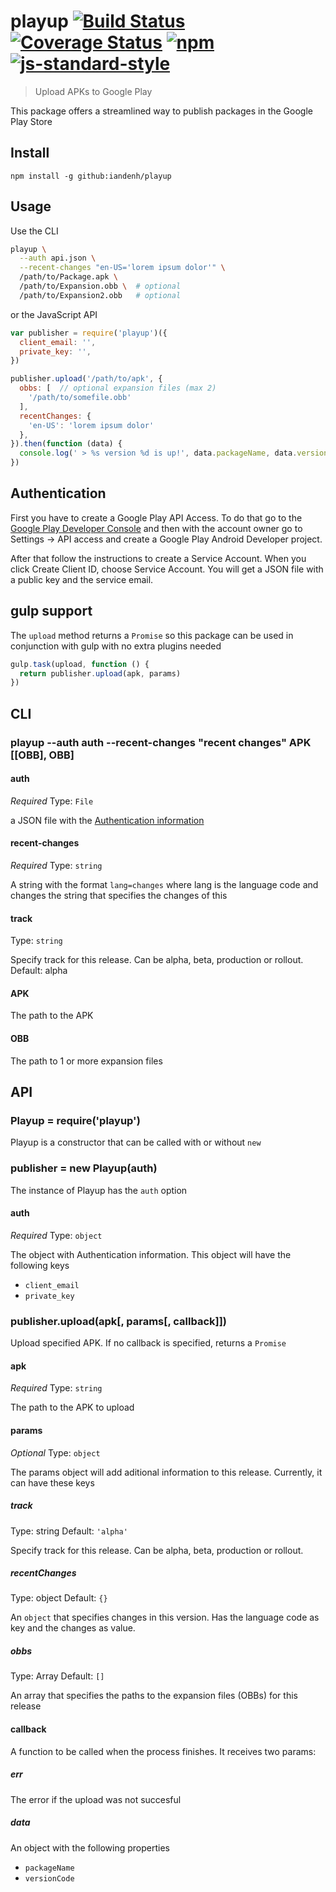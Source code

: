 # playup [![Build Status][travis-image]][travis-url] [![Coverage Status][coveralls-image]][coveralls-url] [![npm][npm-image]][npm-url] [![js-standard-style][standard-image]][standard-url]

[travis-image]: https://travis-ci.org/jeduan/playup.svg?branch=master
[travis-url]: https://travis-ci.org/jeduan/playup
[coveralls-image]: https://coveralls.io/repos/jeduan/playup/badge.svg?branch=master&service=github
[coveralls-url]: https://coveralls.io/github/jeduan/playup?branch=master
[npm-image]: https://img.shields.io/npm/v/playup.svg?style=flat
[npm-url]: https://npmjs.org/package/playup
[standard-image]: https://img.shields.io/badge/code%20style-standard-brightgreen.svg?style=flat
[standard-url]: https://github.com/feross/standard

 > Upload APKs to Google Play

This package offers a streamlined way to publish packages in the Google Play Store

## Install

```
npm install -g github:iandenh/playup
```

## Usage

Use the CLI

```bash
playup \
  --auth api.json \
  --recent-changes "en-US='lorem ipsum dolor'" \
  /path/to/Package.apk \
  /path/to/Expansion.obb \  # optional
  /path/to/Expansion2.obb   # optional
```

or the JavaScript API

```javascript
var publisher = require('playup')({
  client_email: '',
  private_key: '',
})

publisher.upload('/path/to/apk', {
  obbs: [  // optional expansion files (max 2)
    '/path/to/somefile.obb'
  ],
  recentChanges: {
    'en-US': 'lorem ipsum dolor'
  },
}).then(function (data) {
  console.log(' > %s version %d is up!', data.packageName, data.versionCode)
})
```

## Authentication

First you have to create a Google Play API Access. To do that go to the
[Google Play Developer Console](https://play.google.com/apps/publish) and then
with the account owner go to Settings -> API access and create a Google Play
Android Developer project.

After that follow the instructions to create a Service Account.
When you click Create Client ID, choose Service Account. You will get a JSON file
with a public key and the service email.

## gulp support

The `upload` method returns a `Promise` so this package can be used in conjunction with gulp with no extra plugins needed

```javascript
gulp.task(upload, function () {
  return publisher.upload(apk, params)
})
```

## CLI

### playup --auth auth --recent-changes "recent changes" APK [[OBB], OBB]

  #### auth

  *Required*
  Type: `File`

  a JSON file with the [Authentication information](#authentication)

  #### recent-changes
  *Required*
  Type: `string`

  A string with the format `lang=changes` where lang is the language code and changes the string that specifies the changes of this

 #### track
 Type: `string`

 Specify track for this release. Can be alpha, beta, production or rollout. Default: alpha

 #### APK

 The path to the APK

 #### OBB

 The path to 1 or more expansion files

## API

### Playup = require('playup')

Playup is a constructor that can be called with or without `new`

### publisher = new Playup(auth)

The instance of Playup has the `auth` option

#### auth

*Required*
Type: `object`

The object with Authentication information. This object will have the following keys
 - `client_email`
 - `private_key`

### publisher.upload(apk[, params[, callback]])

Upload specified APK. If no callback is specified, returns a `Promise`

#### apk

*Required*
Type: `string`

The path to the APK to upload

#### params

*Optional*
Type: `object`

The params object will add aditional information to this release. Currently, it can have these keys

##### track

 Type: string
 Default: `'alpha'`

 Specify track for this release. Can be alpha, beta, production or rollout.

##### recentChanges

 Type: object
 Default: `{}`

 An `object` that specifies changes in this version. Has the language code as key and the changes as value.

##### obbs

 Type: Array
 Default: `[]`

 An array that specifies the paths to the expansion files (OBBs) for this release

#### callback

 A function to be called when the process finishes. It receives two params:

##### err

The error if the upload was not succesful

##### data

An object with the following properties

 - `packageName`
 - `versionCode`
